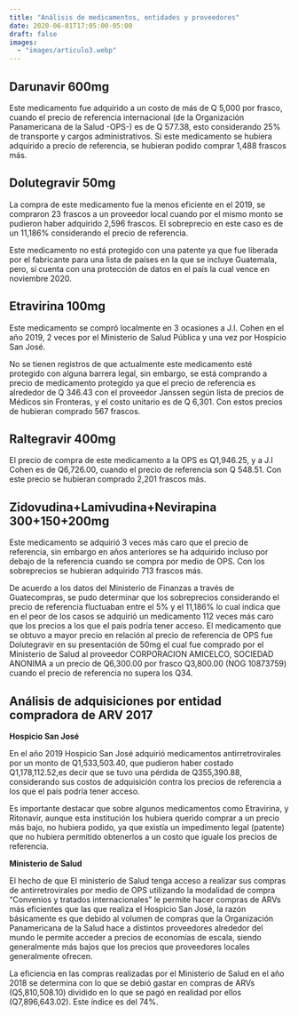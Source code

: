 ```yaml
---
title: "Análisis de medicamentos, entidades y proveedores"
date: 2020-06-01T17:05:00-05:00
draft: false
images:
  - "images/articulo3.webp"
---
```


## Darunavir 600mg

Este medicamento fue adquirido a un costo de más de Q 5,000 por frasco, cuando el precio de referencia internacional (de la Organización Panamericana de la Salud -OPS-) es de Q 577.38, esto considerando 25% de transporte y cargos administrativos. Si este medicamento se hubiera adquirido a precio de referencia, se hubieran podido comprar 1,488 frascos más.

## Dolutegravir 50mg

La compra de este medicamento fue la menos eficiente en el 2019, se compraron 23 frascos a un proveedor local cuando por el mismo monto se pudieron haber adquirido 2,596 frascos. El sobreprecio en este caso es de un 11,186% considerando el precio de referencia. 

Este medicamento no está protegido con una patente ya que fue liberada por el fabricante para una lista de países en la que se incluye Guatemala, pero, sí cuenta con una protección de datos en el país la cual vence en noviembre 2020.

## Etravirina 100mg

Este medicamento se compró localmente en 3 ocasiones a J.I. Cohen en el año 2019, 2 veces por el Ministerio de Salud Pública y una vez por Hospicio San José. 

No se tienen registros de que actualmente este medicamento esté protegido con alguna barrera legal, sin embargo, se está comprando a precio de medicamento protegido ya que el precio de referencia es alrededor de Q 346.43 con el proveedor Janssen según lista de precios de Médicos sin Fronteras, y el costo unitario es de Q 6,301. Con estos precios de hubieran comprado 567 frascos.

## Raltegravir 400mg

El precio de compra de este medicamento a la OPS es Q1,946.25, y a J.I Cohen es de Q6,726.00, cuando el precio de referencia son Q 548.51. Con este precio se hubieran comprado 2,201 frascos más.

## Zidovudina+Lamivudina+Nevirapina 300+150+200mg

Este medicamento se adquirió 3 veces más caro que el precio de referencia, sin embargo en años anteriores se ha adquirido incluso por debajo de la referencia cuando se compra por medio de OPS. Con los sobreprecios se hubieran adquirido 713 frascos más.

De acuerdo a los datos del Ministerio de Finanzas  a través de Guatecompras, se pudo determinar que los sobreprecios considerando el precio de referencia fluctuaban entre el 5% y el 11,186%  lo cual indica que en el peor de los casos se adquirió un medicamento 112 veces más caro que los precios a los que el país podría tener acceso. El medicamento que se obtuvo a mayor precio en relación al precio de referencia de OPS fue Dolutegravir en su presentación de 50mg  el cual fue comprado  por el Ministerio de Salud al proveedor CORPORACION AMICELCO, SOCIEDAD ANONIMA a un precio de Q6,300.00  por frasco Q3,800.00 (NOG 10873759) cuando el precio de referencia no supera los Q34. 

## Análisis de adquisiciones por entidad compradora de ARV 2017

**Hospicio San José**

En el año 2019 Hospicio San José adquirió medicamentos antirretrovirales por un monto de Q1,533,503.40, que pudieron haber costado  Q1,178,112.52,es decir  que se tuvo una pérdida de Q355,390.88, considerando sus costos de adquisición contra los precios de referencia a los que el país podría tener acceso.

Es importante destacar que sobre algunos medicamentos como Etravirina, y Ritonavir, aunque esta institución los hubiera querido comprar a un precio más bajo, no hubiera podido, ya que existía un impedimento legal (patente) que no hubiera permitido obtenerlos a un costo que iguale los precios de referencia.

**Ministerio de Salud**

El hecho de que El ministerio de Salud tenga acceso a realizar sus compras de antirretrovirales por medio de OPS utilizando la modalidad de  compra “Convenios y tratados internacionales” le permite hacer compras de ARVs  más eficientes que las que realiza el Hospicio San José, la razón básicamente es que debido al volumen de compras que la Organización Panamericana de la Salud hace a distintos proveedores alrededor del mundo le permite  acceder a precios de economías de escala, siendo generalmente más bajos que los precios que proveedores locales generalmente ofrecen.

La eficiencia en las compras realizadas por el Ministerio de Salud en el año 2018 se determina con lo que se debió gastar en compras de ARVs (Q5,810,508.10) dividido en lo que se pagó en realidad por ellos (Q7,896,643.02). Este índice es del 74%.
